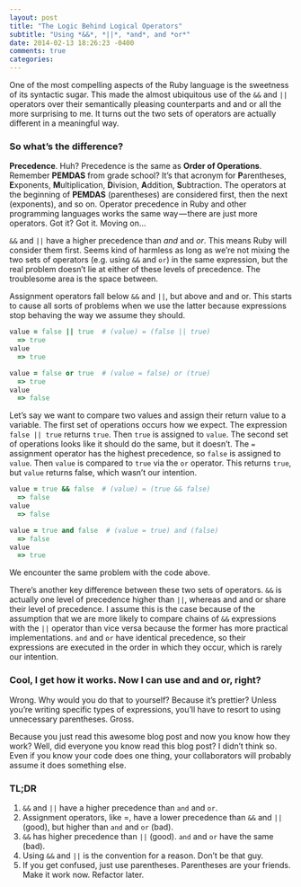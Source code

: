 ```yaml
---
layout: post
title: "The Logic Behind Logical Operators"
subtitle: "Using *&&*, *||*, *and*, and *or*"
date: 2014-02-13 18:26:23 -0400
comments: true
categories: 
---
```


One of the most compelling aspects of the Ruby language is the sweetness of its syntactic sugar. This made the almost ubiquitous use of the `&&` and `||` operators over their semantically pleasing counterparts and and or all the more surprising to me. It turns out the two sets of operators are actually different in a meaningful way.

### So what’s the difference?

**Precedence**. Huh? Precedence is the same as **Order of Operations**. Remember **PEMDAS** from grade school? It’s that acronym for **P**arentheses, **E**xponents, **M**ultiplication, **D**ivision, **A**ddition, **S**ubtraction. The operators at the beginning of **PEMDAS** (parentheses) are considered first, then the next (exponents), and so on. Operator precedence in Ruby and other programming languages works the same way — there are just more operators. Got it? Got it. Moving on…

`&&` and `||` have a higher precedence than *and* and *or*. This means Ruby will consider them first. Seems kind of harmless as long as we’re not mixing the two sets of operators (e.g. using `&&` and `or`) in the same expression, but the real problem doesn’t lie at either of these levels of precedence. The troublesome area is the space between.

Assignment operators fall below `&&` and `||`, but above and and or. This starts to cause all sorts of problems when we use the latter because expressions stop behaving the way we assume they should.

```ruby
value = false || true  # (value) = (false || true)
  => true
value
  => true

value = false or true  # (value = false) or (true)
  => true
value
  => false
```

Let’s say we want to compare two values and assign their return value to a variable. The first set of operations occurs how we expect. The expression `false || true` returns `true`. Then `true` is assigned to `value`. The second set of operations looks like it should do the same, but it doesn’t. The `=` assignment operator has the highest precedence, so `false` is assigned to `value`. Then `value` is compared to `true` via the `or` operator. This returns `true`, but `value` returns false, which wasn’t our intention.

```ruby
value = true && false  # (value) = (true && false)
  => false
value
  => false

value = true and false  # (value = true) and (false)
  => false
value
  => true
```

We encounter the same problem with the code above.

There’s another key difference between these two sets of operators. `&&` is actually one level of precedence higher than `||`, whereas and and or share their level of precedence. I assume this is the case because of the assumption that we are more likely to compare chains of `&&` expressions with the `||` operator than vice versa because the former has more practical implementations. `and` and `or` have identical precedence, so their expressions are executed in the order in which they occur, which is rarely our intention.

### Cool, I get how it works. Now I can use and and or, right?

Wrong. Why would you do that to yourself? Because it’s prettier? Unless you’re writing specific types of expressions, you’ll have to resort to using unnecessary parentheses. Gross.

Because you just read this awesome blog post and now you know how they work? Well, did everyone you know read this blog post? I didn’t think so. Even if you know your code does one thing, your collaborators will probably assume it does something else.

### TL;DR

1. `&&` and `||` have a higher precedence than `and` and `or`.
2. Assignment operators, like =, have a lower precedence than `&&` and `||` (good), but higher than `and` and `or` (bad).
3. `&&` has higher precedence than `||` (good). `and` and `or` have the same (bad).
4. Using `&&` and `||` is the convention for a reason. Don’t be that guy.
5. If you get confused, just use parentheses. Parentheses are your friends. Make it work now. Refactor later.